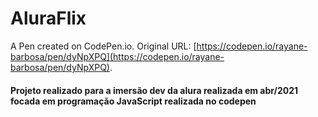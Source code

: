 # AluraFlix

A Pen created on CodePen.io. Original URL: [https://codepen.io/rayane-barbosa/pen/dyNpXPQ](https://codepen.io/rayane-barbosa/pen/dyNpXPQ).

#### Projeto realizado para a imersão dev da alura realizada em abr/2021 focada em programação JavaScript realizada no codepen

